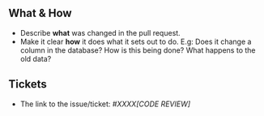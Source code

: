 ## What & How
* Describe **what** was changed in the pull request.
* Make it clear **how** it does what it sets out to do. E.g: Does it change a column in the database? How is this being done? What happens to the old data?

## Tickets
* The link to the issue/ticket: _#XXXX[CODE REVIEW]_
